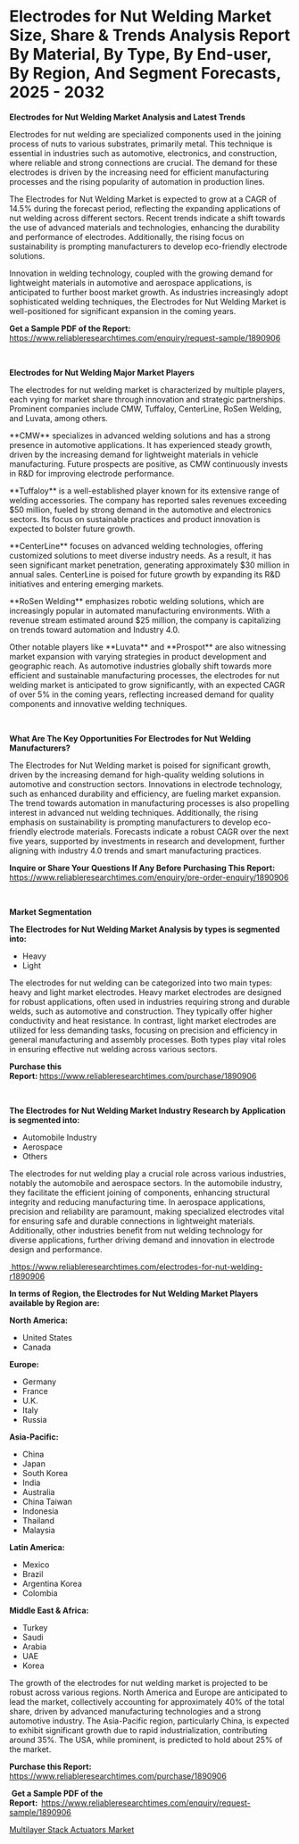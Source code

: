 <p><h1>Electrodes for Nut Welding Market Size, Share & Trends Analysis Report By Material, By Type, By End-user, By Region, And Segment Forecasts, 2025 - 2032</h1></p><p><strong>Electrodes for Nut Welding Market Analysis and Latest Trends</strong></p>
<p><p>Electrodes for nut welding are specialized components used in the joining process of nuts to various substrates, primarily metal. This technique is essential in industries such as automotive, electronics, and construction, where reliable and strong connections are crucial. The demand for these electrodes is driven by the increasing need for efficient manufacturing processes and the rising popularity of automation in production lines.</p><p>The Electrodes for Nut Welding Market is expected to grow at a CAGR of 14.5% during the forecast period, reflecting the expanding applications of nut welding across different sectors. Recent trends indicate a shift towards the use of advanced materials and technologies, enhancing the durability and performance of electrodes. Additionally, the rising focus on sustainability is prompting manufacturers to develop eco-friendly electrode solutions.</p><p>Innovation in welding technology, coupled with the growing demand for lightweight materials in automotive and aerospace applications, is anticipated to further boost market growth. As industries increasingly adopt sophisticated welding techniques, the Electrodes for Nut Welding Market is well-positioned for significant expansion in the coming years.</p></p>
<p><strong>Get a Sample PDF of the Report:&nbsp;</strong> <a href="https://www.reliableresearchtimes.com/enquiry/request-sample/1890906?utm_campaign=2232&utm_medium=2&utm_source=Github&utm_content=ia&utm_term=07042025&utm_id=electrodes-for-nut-welding">https://www.reliableresearchtimes.com/enquiry/request-sample/1890906</a></p>
<p>&nbsp;</p>
<p><strong>Electrodes for Nut Welding Major Market Players</strong></p>
<p><p>The electrodes for nut welding market is characterized by multiple players, each vying for market share through innovation and strategic partnerships. Prominent companies include CMW, Tuffaloy, CenterLine, RoSen Welding, and Luvata, among others.</p><p>**CMW** specializes in advanced welding solutions and has a strong presence in automotive applications. It has experienced steady growth, driven by the increasing demand for lightweight materials in vehicle manufacturing. Future prospects are positive, as CMW continuously invests in R&D for improving electrode performance.</p><p>**Tuffaloy** is a well-established player known for its extensive range of welding accessories. The company has reported sales revenues exceeding $50 million, fueled by strong demand in the automotive and electronics sectors. Its focus on sustainable practices and product innovation is expected to bolster future growth.</p><p>**CenterLine** focuses on advanced welding technologies, offering customized solutions to meet diverse industry needs. As a result, it has seen significant market penetration, generating approximately $30 million in annual sales. CenterLine is poised for future growth by expanding its R&D initiatives and entering emerging markets.</p><p>**RoSen Welding** emphasizes robotic welding solutions, which are increasingly popular in automated manufacturing environments. With a revenue stream estimated around $25 million, the company is capitalizing on trends toward automation and Industry 4.0.</p><p>Other notable players like **Luvata** and **Prospot** are also witnessing market expansion with varying strategies in product development and geographic reach. As automotive industries globally shift towards more efficient and sustainable manufacturing processes, the electrodes for nut welding market is anticipated to grow significantly, with an expected CAGR of over 5% in the coming years, reflecting increased demand for quality components and innovative welding techniques.</p></p>
<p>&nbsp;</p>
<p><strong>What Are The Key Opportunities For Electrodes for Nut Welding Manufacturers?</strong></p>
<p><p>The Electrodes for Nut Welding market is poised for significant growth, driven by the increasing demand for high-quality welding solutions in automotive and construction sectors. Innovations in electrode technology, such as enhanced durability and efficiency, are fueling market expansion. The trend towards automation in manufacturing processes is also propelling interest in advanced nut welding techniques. Additionally, the rising emphasis on sustainability is prompting manufacturers to develop eco-friendly electrode materials. Forecasts indicate a robust CAGR over the next five years, supported by investments in research and development, further aligning with industry 4.0 trends and smart manufacturing practices.</p></p>
<p><strong>Inquire or Share Your Questions If Any Before Purchasing This Report:</strong> <a href="https://www.reliableresearchtimes.com/enquiry/pre-order-enquiry/1890906?utm_campaign=2232&utm_medium=2&utm_source=Github&utm_content=ia&utm_term=07042025&utm_id=electrodes-for-nut-welding">https://www.reliableresearchtimes.com/enquiry/pre-order-enquiry/1890906</a></p>
<p>&nbsp;</p>
<p><strong>Market Segmentation</strong></p>
<p><strong>The Electrodes for Nut Welding Market Analysis by types is segmented into:</strong></p>
<p><ul><li>Heavy</li><li>Light</li></ul></p>
<p><p>The electrodes for nut welding can be categorized into two main types: heavy and light market electrodes. Heavy market electrodes are designed for robust applications, often used in industries requiring strong and durable welds, such as automotive and construction. They typically offer higher conductivity and heat resistance. In contrast, light market electrodes are utilized for less demanding tasks, focusing on precision and efficiency in general manufacturing and assembly processes. Both types play vital roles in ensuring effective nut welding across various sectors.</p></p>
<p><strong>Purchase this Report:&nbsp;</strong><a href="https://www.reliableresearchtimes.com/purchase/1890906?utm_campaign=2232&utm_medium=2&utm_source=Github&utm_content=ia&utm_term=07042025&utm_id=electrodes-for-nut-welding">https://www.reliableresearchtimes.com/purchase/1890906</a></p>
<p>&nbsp;</p>
<p><strong>The Electrodes for Nut Welding Market Industry Research by Application is segmented into:</strong></p>
<p><ul><li>Automobile Industry</li><li>Aerospace</li><li>Others</li></ul></p>
<p><p>The electrodes for nut welding play a crucial role across various industries, notably the automobile and aerospace sectors. In the automobile industry, they facilitate the efficient joining of components, enhancing structural integrity and reducing manufacturing time. In aerospace applications, precision and reliability are paramount, making specialized electrodes vital for ensuring safe and durable connections in lightweight materials. Additionally, other industries benefit from nut welding technology for diverse applications, further driving demand and innovation in electrode design and performance.</p></p>
<p><a href="https://www.reliableresearchtimes.com/electrodes-for-nut-welding-r1890906?utm_campaign=2232&utm_medium=2&utm_source=Github&utm_content=ia&utm_term=07042025&utm_id=electrodes-for-nut-welding">&nbsp;https://www.reliableresearchtimes.com/electrodes-for-nut-welding-r1890906</a></p>
<p><strong>In terms of Region, the Electrodes for Nut Welding Market Players available by Region are:</strong></p>
<p>
    <p> <strong> North America: </strong>
        <ul>
            <li>United States</li>
            <li>Canada</li>
        </ul>
        </p> 
    <p> <strong> Europe: </strong>
        <ul>
            <li>Germany</li>
            <li>France</li>
            <li>U.K.</li>
            <li>Italy</li>
            <li>Russia</li>
        </ul>
        </p> 
    <p> <strong> Asia-Pacific: </strong>
        <ul>
            <li>China</li>
            <li>Japan</li>
            <li>South Korea</li>
            <li>India</li>
            <li>Australia</li>
            <li>China Taiwan</li>
            <li>Indonesia</li>
            <li>Thailand</li>
            <li>Malaysia</li>
        </ul>
        </p> 
    <p> <strong> Latin America: </strong>
        <ul>
            <li>Mexico</li>
            <li>Brazil</li>
            <li>Argentina Korea</li>
            <li>Colombia</li>
        </ul>
        </p> 
    <p> <strong> Middle East & Africa: </strong>
        <ul>
            <li>Turkey</li>
            <li>Saudi</li>
            <li>Arabia</li>
            <li>UAE</li>
            <li>Korea</li>
        </ul>
    </p>
    </p>
<p><p>The growth of the electrodes for nut welding market is projected to be robust across various regions. North America and Europe are anticipated to lead the market, collectively accounting for approximately 40% of the total share, driven by advanced manufacturing technologies and a strong automotive industry. The Asia-Pacific region, particularly China, is expected to exhibit significant growth due to rapid industrialization, contributing around 35%. The USA, while prominent, is predicted to hold about 25% of the market.</p></p>
<p><strong>Purchase this Report: </strong><a href="https://www.reliableresearchtimes.com/purchase/1890906?utm_campaign=2232&utm_medium=2&utm_source=Github&utm_content=ia&utm_term=07042025&utm_id=electrodes-for-nut-welding">https://www.reliableresearchtimes.com/purchase/1890906</a></p>
<p>&nbsp;<strong>Get a Sample PDF of the Report:&nbsp;&nbsp;</strong><a href="https://www.reliableresearchtimes.com/enquiry/request-sample/1890906?utm_campaign=2232&utm_medium=2&utm_source=Github&utm_content=ia&utm_term=07042025&utm_id=electrodes-for-nut-welding">https://www.reliableresearchtimes.com/enquiry/request-sample/1890906</a></p>
<p><strong></strong></p>
<p><p><a href="https://github.com/nicoletavirag/Market-Research-Report-List-5/blob/main/multilayer-stack-actuators-market.md?utm_campaign=2232&utm_medium=2&utm_source=Github&utm_content=ia&utm_term=07042025&utm_id=electrodes-for-nut-welding">Multilayer Stack Actuators Market</a></p></p>